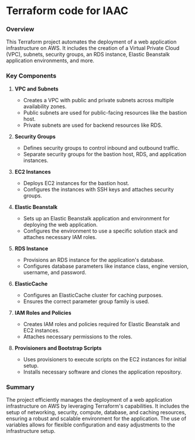 # Terraform code for IAAC

### Overview
This Terraform project automates the deployment of a web application infrastructure on AWS. It includes the creation of a Virtual Private Cloud (VPC), subnets, security groups, an RDS instance, Elastic Beanstalk application environments, and more.

### Key Components

1. **VPC and Subnets**
   - Creates a VPC with public and private subnets across multiple availability zones.
   - Public subnets are used for public-facing resources like the bastion host.
   - Private subnets are used for backend resources like RDS.

2. **Security Groups**
   - Defines security groups to control inbound and outbound traffic.
   - Separate security groups for the bastion host, RDS, and application instances.

3. **EC2 Instances**
   - Deploys EC2 instances for the bastion host.
   - Configures the instances with SSH keys and attaches security groups.

4. **Elastic Beanstalk**
   - Sets up an Elastic Beanstalk application and environment for deploying the web application.
   - Configures the environment to use a specific solution stack and attaches necessary IAM roles.

5. **RDS Instance**
   - Provisions an RDS instance for the application's database.
   - Configures database parameters like instance class, engine version, username, and password.

6. **ElasticCache**
   - Configures an ElasticCache cluster for caching purposes.
   - Ensures the correct parameter group family is used.

7. **IAM Roles and Policies**
   - Creates IAM roles and policies required for Elastic Beanstalk and EC2 instances.
   - Attaches necessary permissions to the roles.

8. **Provisioners and Bootstrap Scripts**
   - Uses provisioners to execute scripts on the EC2 instances for initial setup.
   - Installs necessary software and clones the application repository.


### Summary
The project efficiently manages the deployment of a web application infrastructure on AWS by leveraging Terraform's capabilities. It includes the setup of networking, security, compute, database, and caching resources, ensuring a robust and scalable environment for the application. The use of variables allows for flexible configuration and easy adjustments to the infrastructure setup.
